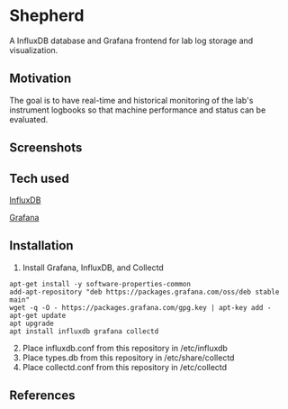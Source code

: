 # Shepherd
A InfluxDB database and Grafana frontend for lab log storage and visualization.
 
## Motivation
The goal is to have real-time and historical monitoring of the lab's instrument logbooks so that machine performance and status can be evaluated.

## Screenshots

## Tech used
[InfluxDB](https://www.influxdata.com/)

[Grafana](https://grafana.com/)

## Installation
1. Install Grafana, InfluxDB, and Collectd
```
apt-get install -y software-properties-common
add-apt-repository "deb https://packages.grafana.com/oss/deb stable main"
wget -q -O - https://packages.grafana.com/gpg.key | apt-key add -
apt-get update
apt upgrade
apt install influxdb grafana collectd
```
2. Place influxdb.conf from this repository in /etc/influxdb 
3. Place types.db from this repository in /etc/share/collectd
4. Place collectd.conf from this repository in /etc/collectd 
## References

